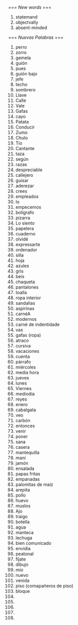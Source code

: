 === *New words* ===

1. statemand
2. objectvally
3. absent-minded

=== *Nuevas Palabras* ===

1. perro
2. zorro
3. gemela
4. guión
5. pues
6. guión bajo
7. jefe
8. techo
9. sombrero
10. Llave
11. Calle
12. Vale
13. Gafas
14. cayo
15. Patata
16. Conducir
17. Zumo
18. Chulo
19. Tío
20. Cantante
21. taza
22. según
23. razas
24. despreciable
25. callejero
26. guisar
27. aderezar
28. crees  
29. empleados
30. lo
31. empecemos
32. bolígrafo
33. pizarra
34. Lo siento
35. papelera
36. cuaderno
37. olvidé
38. expressarte
39. ordenador
40. silla
41. hoja
42. azules
43. gris
44. beis
45. chaqueta
46. pantalones
47. toalla
48. ropa interior
49. sandalias
50. aspirinas
51. carnéA
52. modernos
53. carné de indentidade
54. vas
55. gafas (ropa)
56. atraco
57. cursiva
58. vacaciones
59. cuenta
60. párrafo
61. miércoles
62. media hora
63. jueves
64. lunes
65. Viernes
66. mediodía
67. reyes
68. enero
69. cabalgata
70. veo
71. carbón
72. entonces
73. venir
74. poner
75. sana
76. casera
77. mantequilla
78. maní
79. jamón
80. ensalada
81. papas fritas
82. empanadas
83. palomitas de maíz
84. arepita
85. pollo
86. huevo
87. muslos
88. Ajo
89. traigo
90. botella
91. agua
92. manteca
93. lechuga
94. bien comunicado
95. envidia
96. peatonal
97. fíjate
98. dibujo
99. mío
100. nuevo
101. venida
102. piso (comapañeros de piso)
103. bloque
104. 
105. 
106. 
107. 
108. 
